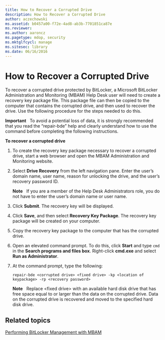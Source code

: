 ```yaml
---
title: How to Recover a Corrupted Drive
description: How to Recover a Corrupted Drive
author: aczechowski
ms.assetid: b0457a00-f72e-4ad8-ab3b-7701851ca87e
ms.reviewer:
ms.author: aaroncz
ms.pagetype: mdop, security
ms.mktglfcycl: manage
ms.sitesec: library
ms.date: 06/16/2016
---
```



# How to Recover a Corrupted Drive


To recover a corrupted drive protected by BitLocker, a Microsoft BitLocker Administration and Monitoring (MBAM) Help Desk user will need to create a recovery key package file. This package file can then be copied to the computer that contains the corrupted drive, and then used to recover the drive. Use the following procedure for the steps needed to do this.

**Important**  
To avoid a potential loss of data, it is strongly recommended that you read the “repair-bde” help and clearly understand how to use the command before completing the following instructions.



**To recover a corrupted drive**

1.  To create the recovery key package necessary to recover a corrupted drive, start a web browser and open the MBAM Administration and Monitoring website.

2.  Select **Drive Recovery** from the left navigation pane. Enter the user’s domain name, user name, reason for unlocking the drive, and the user’s recovery password ID.

    **Note**  
    If you are a member of the Help Desk Administrators role, you do not have to enter the user’s domain name or user name.



3.  Click **Submit**. The recovery key will be displayed.

4.  Click **Save**, and then select **Recovery Key Package**. The recovery key package will be created on your computer.

5.  Copy the recovery key package to the computer that has the corrupted drive.

6.  Open an elevated command prompt. To do this, click **Start** and type `cmd` in the **Search programs and files box**. Right-click **cmd.exe** and select **Run as Administrator**.

7.  At the command prompt, type the following:

    `repair-bde <corrupted drive> <fixed drive> -kp <location of keypackage> -rp <recovery password>`

    **Note**  
    Replace &lt;fixed drive&gt; with an available hard disk drive that has free space equal to or larger than the data on the corrupted drive. Data on the corrupted drive is recovered and moved to the specified hard disk drive.



## Related topics


[Performing BitLocker Management with MBAM](performing-bitlocker-management-with-mbam-mbam-2.md)









